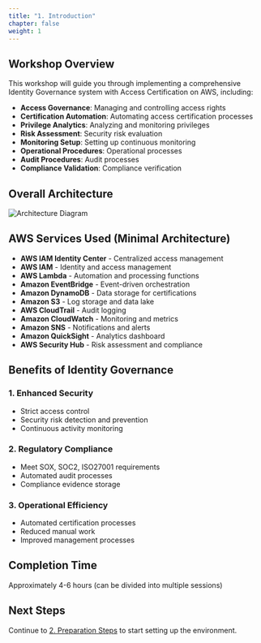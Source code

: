 ```yaml
---
title: "1. Introduction"
chapter: false
weight: 1
---
```


## Workshop Overview

This workshop will guide you through implementing a comprehensive Identity Governance system with Access Certification on AWS, including:

- **Access Governance**: Managing and controlling access rights
- **Certification Automation**: Automating access certification processes
- **Privilege Analytics**: Analyzing and monitoring privileges
- **Risk Assessment**: Security risk evaluation
- **Monitoring Setup**: Setting up continuous monitoring
- **Operational Procedures**: Operational processes
- **Audit Procedures**: Audit processes
- **Compliance Validation**: Compliance verification

## Overall Architecture

![Architecture Diagram](/images/architecture-diagram.png)

## AWS Services Used (Minimal Architecture)

- **AWS IAM Identity Center** - Centralized access management
- **AWS IAM** - Identity and access management
- **AWS Lambda** - Automation and processing functions
- **Amazon EventBridge** - Event-driven orchestration
- **Amazon DynamoDB** - Data storage for certifications
- **Amazon S3** - Log storage and data lake
- **AWS CloudTrail** - Audit logging
- **Amazon CloudWatch** - Monitoring and metrics
- **Amazon SNS** - Notifications and alerts
- **Amazon QuickSight** - Analytics dashboard
- **AWS Security Hub** - Risk assessment and compliance

## Benefits of Identity Governance

### 1. Enhanced Security
- Strict access control
- Security risk detection and prevention
- Continuous activity monitoring

### 2. Regulatory Compliance
- Meet SOX, SOC2, ISO27001 requirements
- Automated audit processes
- Compliance evidence storage

### 3. Operational Efficiency
- Automated certification processes
- Reduced manual work
- Improved management processes

## Completion Time

Approximately 4-6 hours (can be divided into multiple sessions)

## Next Steps

Continue to [2. Preparation Steps](../2-cac-buoc-chuan-bi) to start setting up the environment.